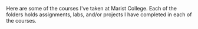 Here are some of the courses I've taken at Marist College. Each of the folders holds assignments, labs, and/or projects I have completed in each of the courses.